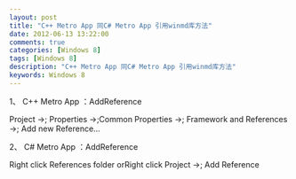 ```yaml
---
layout: post
title: "C++ Metro App 同C# Metro App 引用winmd库方法"
date: 2012-06-13 13:22:00 
comments: true
categories: [Windows 8]
tags: [Windows 8]
description: "C++ Metro App 同C# Metro App 引用winmd库方法"
keywords: Windows 8
---
```



 
  1、 C++ Metro App ：AddReference
 
 
  Project ->; Properties ->;Common Properties ->; Framework and References ->; Add new Reference…
 
 
  
 
 
 
 
  2、 C# Metro App ：AddReference
 
 
  Right click References folder orRight click Project ->; Add Reference
 
 
  
  
 


